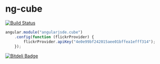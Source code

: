 ng-cube
======
[![Build Status](https://travis-ci.org/angularjs-de/ng-cube.png)](https://travis-ci.org/angularjs-de/ng-cube)


```js
angular.module("angularjsde.cube")
    .config(function (flickrProvider) {
        flickrProvider.apiKey("4e0e99bf242015aee01bffea1efff314");
    });
```

[![Bitdeli Badge](https://d2weczhvl823v0.cloudfront.net/angularjs-de/ng-cube/trend.png)](https://bitdeli.com/free "Bitdeli Badge")

